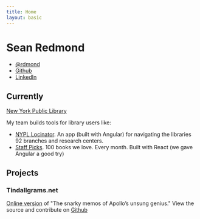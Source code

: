```yaml
---
title: Home
layout: basic
---
```


# Sean Redmond

<ul id="SocialLinks">
<li><a href="https://twitter.com/rdmond">@rdmond</a></li>
<li><a href="https://github.com/seanredmond">Github</a></li>
<li><a href="https://www.linkedin.com/pub/sean-redmond/7/164/493">LinkedIn</a></li>
</ul>

## Currently

[New York Public Library](http://nypl.org)

My team builds tools for library users like:

* [NYPL Locinator](http://nypl.org/locations/). An app (built with Angular) for navigating the libraries 92 branches and research centers.
* [Staff Picks](http://nypl.org/recommendations/staff-picks/). 100 books we love. Every month. Built with React (we gave Angular a good try)

## Projects

### Tindallgrams.net

[Online version](http://tindallgrams.net) of "The snarky memos of Apollo’s unsung genius." View the source and contribute on [Github](https://github.com/seanredmond/Tindallgrams)



